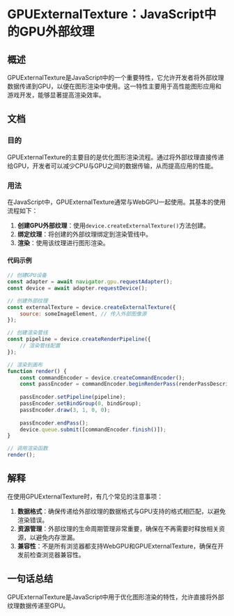 <!--
Meta Description: # GPUExternalTexture：JavaScript中的GPU外部纹理 ## 概述 GPUExternalTexture是JavaScript中的一个重要特性，它允许开发者将外部纹理数据传递到GPU，以便在图形渲染中使用。这一特性主要用于高性能图形应用和游戏开发，能够显著提高渲染效率。 #...
Meta Keywords: device, const, passencoder, commandencoder, createexternaltexture
-->

# GPUExternalTexture：JavaScript中的GPU外部纹理

## 概述
GPUExternalTexture是JavaScript中的一个重要特性，它允许开发者将外部纹理数据传递到GPU，以便在图形渲染中使用。这一特性主要用于高性能图形应用和游戏开发，能够显著提高渲染效率。

## 文档
### 目的
GPUExternalTexture的主要目的是优化图形渲染流程。通过将外部纹理直接传递给GPU，开发者可以减少CPU与GPU之间的数据传输，从而提高应用的性能。

### 用法
在JavaScript中，GPUExternalTexture通常与WebGPU一起使用。其基本的使用流程如下：

1. **创建GPU外部纹理**：使用`device.createExternalTexture()`方法创建。
2. **绑定纹理**：将创建的外部纹理绑定到渲染管线中。
3. **渲染**：使用该纹理进行图形渲染。

#### 代码示例
```javascript
// 创建GPU设备
const adapter = await navigator.gpu.requestAdapter();
const device = await adapter.requestDevice();

// 创建外部纹理
const externalTexture = device.createExternalTexture({
    source: someImageElement, // 传入外部图像源
});

// 创建渲染管线
const pipeline = device.createRenderPipeline({
    // 渲染管线配置
});

// 渲染到画布
function render() {
    const commandEncoder = device.createCommandEncoder();
    const passEncoder = commandEncoder.beginRenderPass(renderPassDescriptor);
    
    passEncoder.setPipeline(pipeline);
    passEncoder.setBindGroup(0, bindGroup);
    passEncoder.draw(3, 1, 0, 0);
    
    passEncoder.endPass();
    device.queue.submit([commandEncoder.finish()]);
}

// 调用渲染函数
render();
```

## 解释
在使用GPUExternalTexture时，有几个常见的注意事项：

1. **数据格式**：确保传递给外部纹理的数据格式与GPU支持的格式相匹配，以避免渲染错误。
2. **资源管理**：外部纹理的生命周期管理非常重要，确保在不再需要时释放相关资源，以避免内存泄漏。
3. **兼容性**：不是所有浏览器都支持WebGPU和GPUExternalTexture，确保在开发前检查浏览器兼容性。

## 一句话总结
GPUExternalTexture是JavaScript中用于优化图形渲染的特性，允许直接将外部纹理数据传递至GPU。